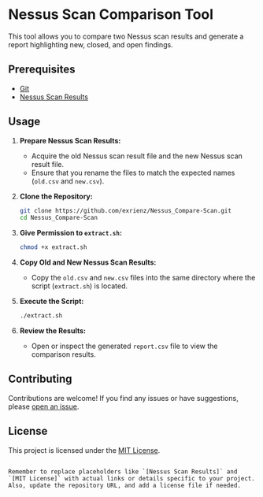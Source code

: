 

# Nessus Scan Comparison Tool

This tool allows you to compare two Nessus scan results and generate a report highlighting new, closed, and open findings.

## Prerequisites

- [Git](https://git-scm.com/)
- [Nessus Scan Results](#prepare-nessus-scan-results)

## Usage

1. **Prepare Nessus Scan Results:**
   - Acquire the old Nessus scan result file and the new Nessus scan result file.
   - Ensure that you rename the files to match the expected names (`old.csv` and `new.csv`).

2. **Clone the Repository:**
   ```bash
   git clone https://github.com/exrienz/Nessus_Compare-Scan.git
   cd Nessus_Compare-Scan
   ```

3. **Give Permission to `extract.sh`:**
   ```bash
   chmod +x extract.sh
   ```

4. **Copy Old and New Nessus Scan Results:**
   - Copy the `old.csv` and `new.csv` files into the same directory where the script (`extract.sh`) is located.

5. **Execute the Script:**
   ```bash
   ./extract.sh
   ```

6. **Review the Results:**
   - Open or inspect the generated `report.csv` file to view the comparison results.

## Contributing

Contributions are welcome! If you find any issues or have suggestions, please [open an issue](https://github.com/exrienz/Nessus_Compare-Scan/issues).

## License

This project is licensed under the [MIT License](LICENSE).

```

Remember to replace placeholders like `[Nessus Scan Results]` and `[MIT License]` with actual links or details specific to your project. Also, update the repository URL, and add a license file if needed.
